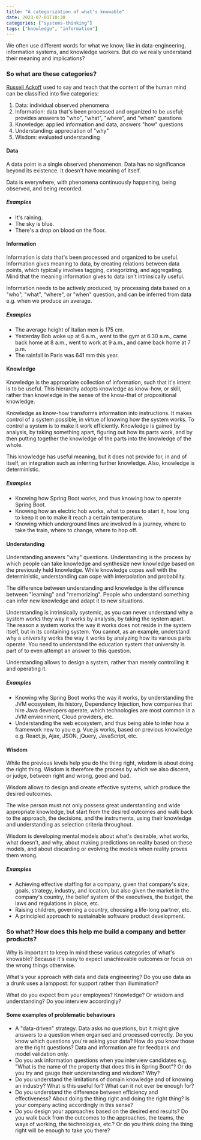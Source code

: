```yaml
---
title: "A categorization of what's knowable"
date: 2023-07-01T10:30
categories: ["systems-thinking"]
tags: ["knowledge", "information"]
---
```


We often use different words for what we know, like in data-engineering, information systems, and knowledge workers. But do we really understand their meaning and implications? 
<!--end_excerpt-->

### So what are these categories?

[Russell Ackoff](https://en.wikipedia.org/wiki/Russell_L._Ackoff) used to say and teach that the content of the human mind can be classified into five categories:

1. Data: individual observed phenomena
2. Information: data that's been processed and organized to be useful; provides answers to "who", "what", "where", and "when" questions
3. Knowledge: applied information and data, answers "how" questions
4. Understanding: appreciation of "why"
5. Wisdom: evaluated understanding

#### Data

A data point is a single observed phenomenon. Data has no significance beyond its existence. It doesn't have meaning of itself.

Data is everywhere, with phenomena continuously happening, being observed, and being recorded.

##### Examples

- It's raining.
- The sky is blue.
- There's a drop on blood on the floor.

#### Information

Information is data that's been processed and organized to be useful. Information gives meaning to data, by creating relations between data points, which typically involves tagging, categorizing, and aggregating. Mind that the meaning information gives to data isn't intrinsically useful.

Information needs to be actively produced, by processing data based on a "who", "what", "where", or "when" question, and can be inferred from data e.g. when we produce an average.

##### Examples

- The average height of Italian men is 175 cm.
- Yesterday Bob woke up at 6 a.m., went to the gym at 6.30 a.m., came back home at 8 a.m., went to work at 9 a.m., and came back home at 7 p.m.
- The rainfall in Paris was 641 mm this year.

#### Knowledge

Knowledge is the appropriate collection of information, such that it's intent is to be useful. This hierarchy adopts knowledge as know-how, or skill, rather than knowledge in the sense of the know-that of propositional knowledge.

Knowledge as know-how transforms information into instructions. It makes control of a system possible, in virtue of knowing how the system works. To control a system is to make it work efficiently. Knowledge is gained by analysis, by taking something apart, figuring out how its parts work, and by then putting together the knowledge of the parts into the knowledge of the whole.

This knowledge has useful meaning, but it does not provide for, in and of itself, an integration such as inferring further knowledge. Also, knowledge is deterministic.

##### Examples

- Knowing how Spring Boot works, and thus knowing how to operate Spring Boot.
- Knowing how an electric hob works, what to press to start it, how long to keep it on to make it reach a certain temperature.
- Knowing which underground lines are involved in a journey, where to take the train, where to change, where to hop off.

#### Understanding

Understanding answers "why" questions. Understanding is the process by which people can take knowledge and synthesize new knowledge based on the previously held knowledge. While knowledge copes well with the deterministic, understanding can cope with interpolation and probability.  

The difference between understanding and knowledge is the difference between "learning" and "memorizing". People who understand something can infer new knowledge and adapt it to new situations.

Understanding is intrinsically systemic, as you can never understand why a system works they way it works by analysis, by taking the system apart. The reason a system works the way it works does not reside in the system itself, but in its containing system. You cannot, as an example, understand why a university works the way it works by analyzing how its various parts operate. You need to understand the education system that university is part of to even attempt an answer to this question.

Understanding allows to design a system, rather than merely controlling it and operating it. 

##### Examples

- Knowing why Spring Boot works the way it works, by understanding the JVM ecosystem, its history, Dependency Injection, how companies that hire Java developers operate, which technologies are most common in a JVM environment, Cloud providers, etc.
- Understanding the web ecosystem, and thus being able to infer how a framework new to you e.g. Vue.js works, based on previous knowledge e.g. React.js, Ajax, JSON, jQuery, JavaScript, etc.

#### Wisdom

While the previous levels help you do the thing right, wisdom is about doing the right thing. Wisdom is therefore the process by which we also discern, or judge, between right and wrong, good and bad.

Wisdom allows to design and create effective systems, which produce the desired outcomes.

The wise person must not only possess great understanding and wide appropriate knowledge, but start from the desired outcomes and walk back to the approach, the decisions, and the instruments, using their knowledge and understanding as selection criteria throughout.

Wisdom is developing mental models about what's desirable, what works, what doesn't, and why, about making predictions on reality based on these models, and about discarding or evolving the models when reality proves them wrong.  

##### Examples

- Achieving effective staffing for a company, given that company's size, goals, strategy, industry, and location, but also given the market in the company's country, the belief system of the executives, the budget, the laws and regulations in place, etc.
- Raising children, governing a country, choosing a life-long partner, etc.
- A principled approach to sustainable software product development.

### So what? How does this help me build a company and better products?

Why is important to keep in mind these various categories of what's knowable? Because it's easy to expect unachievable outcomes or focus on the wrong things otherwise.

What's your approach with data and data engineering? Do you use data as a drunk uses a lamppost: for support rather than illumination?

What do you expect from your employees? Knowledge? Or wisdom and understanding? Do you interview accordingly? 

#### Some examples of problematic behaviours

- A "data-driven" strategy. Data asks no questions, but it might give answers to a question when organised and processed correctly. Do you know which questions you're asking your data? How do you know those are the right questions? Data and information are for feedback and model validation only.
- Do you ask information questions when you interview candidates e.g. "What is the name of the property that does this in Spring Boot"? Or do you try and gauge their understanding and wisdom? Why?
- Do you understand the limitations of domain knowledge and of knowing an industry? What is this useful for? What can it not ever be enough for?
- Do you understand the difference between efficiency and effectiveness? About doing the thing right and doing the right thing? Is your company acting accordingly in this sense?
- Do you design your approaches based on the desired end results? Do you walk back from the outcomes to the approaches, the teams, the ways of working, the technologies, etc.? Or do you think doing the thing right will be enough to take you there?